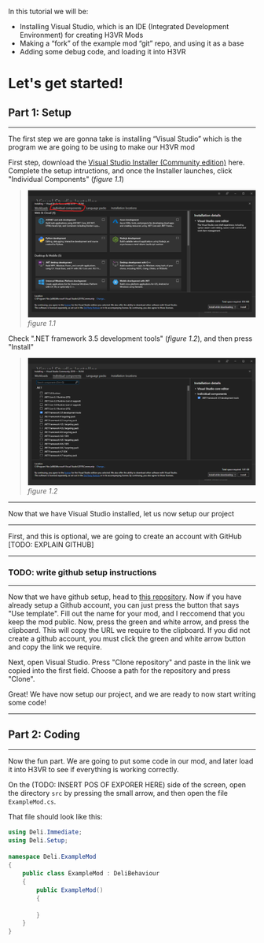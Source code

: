 

In this tutorial we will be:
- Installing Visual Studio, which is an IDE (Integrated Development Environment) for creating H3VR Mods
- Making a “fork” of the example mod “git” repo, and using it as a base
- Adding some debug code, and loading it into H3VR


# Let's get started!

## Part 1: Setup
____
The first step we are gonna take is installing “Visual Studio” which is the program we are going to be using to make our H3VR mod

First step, download the [Visual Studio Installer (Community edition)](https://visualstudio.microsoft.com/thank-you-downloading-visual-studio/?sku=Community&rel=16&apptype=desktop&tech=dotnetCFV&os=windows) here. Complete the setup intructions, and once the Installer launches, click "Individual Components" (*figure 1.1*)


> ![](Figure1.1.png?raw=true)
> *figure 1.1*

Check ".NET framework 3.5 development tools" (*figure 1.2*), and then press "Install"

> ![](Figure1.2.png?raw=true)
> *figure 1.2*

____
Now that we have Visual Studio installed, let us now setup our project
____
First, and this is optional, we are going to create an account with GitHub [TODO: EXPLAIN GITHUB]
____
### TODO: write github setup instructions
____

Now that we have github setup, head to [this repository](https://github.com/Maiq-The-Dude/EmptyDeliMod). Now if you have already setup a Github account, you can just press the button that says "Use template". Fill out the name for your mod, and I reccomend that you keep the mod public.
Now, press the green and white arrow, and press the clipboard. This will copy the URL we require to the clipboard.
If you did not create a github account, you must click the green and white arrow button and copy the link we require. 

Next, open Visual Studio. Press "Clone repository" and paste in the link we copied into the first field. Choose a path for the repository and
press "Clone".

Great! We have now setup our project, and we are ready to now start writing some code!
___

## Part 2: Coding
___
Now the fun part. We are going to put some code in our mod, and later load it into H3VR to see if everything is working correctly.

On the (TODO: INSERT POS OF EXPORER HERE) side of the screen, open the directory `src` by pressing the small arrow, and then open the file `ExampleMod.cs`.

That file should look like this:
```cs
using Deli.Immediate;
using Deli.Setup;

namespace Deli.ExampleMod
{
	public class ExampleMod : DeliBehaviour
	{
		public ExampleMod()
		{

		}
	}
}
```

